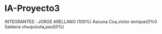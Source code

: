 # IA-Proyecto3
INTEGRANTES :
JORGE ARELLANO (100%)
Ascuna Coa,victor enrique(0%0
Saldana chuquizuta,paul(0%)
